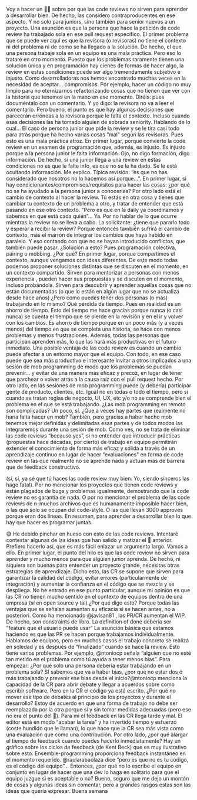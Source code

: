 Voy a hacer un 🧻🤬 sobre por qué las code reviews no sirven para aprender a desarrollar bien. De hecho, las considero contraproducentes en ese aspecto. Y no solo para juniors, sino también para senior nuevos a un proyecto.
Una asunción es que la persona que hace la petición de code review ha trabajado sola en ese pull request específico. El primer problema que se puede ver aquí es que la revisora (o revisoras) no tiene el contexto ni del problema ni de como se ha llegado a la solución.
De hecho, el que una persona trabaje sola en un equipo es una mala práctica. Pero eso lo trataré en otro momento.
Puesto que los problemas raramente tienen una solución única y en programación hay cienes de formas de hacer algo, la review en estas condiciones puede ser algo tremendamente subjetivo e injusto. Como desarrolladoras nos hemos encontrado muchas veces en la necesidad de aceptar...
compromisos. Por ejemplo, hacer un código no muy limpio para no eternizarnos refactorizando cosas que no tienen que ver con la historia que tenemos en la mano en ese momento. Diréis: pues documéntalo con un comentario. Y yo digo: la revisora no va a leer el comentario.
Pero bueno, el punto es que hay algunas decisiones que parecerán erróneas a la revisora porque le falta el contexto. Incluso cuando esas decisiones las ha tomado alguien de sobrada seniority. Hablando de lo cual…
El caso de persona junior que pide la review y se le tira casi todo para atrás porque ha hecho varias cosas “mal” según las revisoras. Pues esto es una mala práctica atroz. En primer lugar, porque convierte la code review en un examen de programación que, además, es injusto.
Es injusto porque a la persona junior le falta información. Ojo, no digo formación, digo información. De hecho, si una junior llega a una review en estas condiciones no es que le falte info, es que no se le ha dado. Se le está ocultando información.
Me explico. Típica revisión: “es que no has considerado que nosotros no lo hacemos así porque…”. En primer lugar, si hay condicionantes/compromisos/requisitos para hacer las cosas: ¿por qué no se ha ayudado a la persona junior a conocerlas?
Por otro lado está el cambio de contexto al hacer la review. Tú estás en otra cosa y tienes que cambiar tu contexto de un problema a otro, y tratar de entender que está pasando en ese otro contexto. “Pero es que en la daily ya coordinamos y sabemos en qué está cada quién”… Ya.
Por no hablar de lo que ocurre mientras la review no se lleva a cabo. La solicitante: ¿tiene que pararlo todo y esperar a recibir la review? Porque entonces también sufrirá el cambio de contexto, más el marrón de integrar los cambios que haya habido en paralelo.
Y eso contando con que no se hayan introducido conflictos, que también puede pasar.
¿Solución a esto? Pues programación colectiva, pairing o mobbing. ¿Por qué? En primer lugar, porque compartimos el contexto, aunque vengamos con ideas diferentes. De este modo todas podemos proponer soluciones distintas que se discuten en el momento, en un contexto compartido.
Sirven para mentorizar a personas con menos experiencia , pueden hacer sus propuestas y se discuten en el momento, incluso probándola. Sirven para descubrir y aprender aquellas cosas que no están documentadas (o que lo están en algún lugar que no se actualiza desde hace años)
¿Pero como puedes tener dos personas (o más) trabajando en lo mismo? Qué pérdida de tiempo. Pues en realidad es un ahorro de tiempo. Esto del tiempo me hace gracias porque nunca (o casi nunca) se cuenta el tiempo que se pierde en la revisión y en el ir y volver con los cambios.
Es ahorro de tiempo porque en un poco más (y a veces menos) del tiempo en que se completa una historia, se hace con menos problemas y menos frustraciones. Además, todas las personas que participan aprenden más, lo que las hará más productivas en el futuro inmediato.
Una posible ventaja de las code review es cuando un cambio puede afectar a un entorno mayor que el equipo. Con todo, en ese caso puede que sea más productivo e interesante invitar a otros implicados a una sesión de mob programming de modo que los problemas se puedan prevenir…
y evitar de una manera más eficaz y precoz, en lugar de tener que parchear o volver atrás a la causa raíz con el pull request hecho.
Por otro lado, en las sesiones de mob programming puede (y debería) participar gente de producto, clientes, etc. Igual no en todas o todo el tiempo, pero sí cuando se tratan reglas de negocio, UI, UX, etc y/o no se comprende bien el problema en el que se está trabajando.
¿Las mob programming en remoto son complicadas? Un poco, sí. ¿Que a veces hay partes que realmente no haría falta hacer en mob? También, pero gracias a haber hecho mob tenemos mejor definidas y delimitadas esas partes y de todos modos las integraremos durante una sesión de mob.
Como ves, no se trata de eliminar las code reviews “because yes”, si no entender que introducir prácticas (propuestas hace décadas, por cierto) de trabajo en equipo permitirán extender el conocimiento de forma más eficaz y sólida a través de un aprendizaje contínuo
en lugar de hacer “evaluaciones" en forma de code review en las que realmente no se aprende nada y actúan más de barrera que de feedback constructivo.

(sí, sí, ya sé que tú haces las code review muy bien. Yo, siendo sinceros las hago fatal).
Por no mencionar los proyectos que tienen code reviews y están plagados de bugs y problemas igualmente, demostrando que la code review no es garantía de nada.
O por no mencionar el problema de las code reviews de n-muchos archivos que es humanamente imposible hacer bien, o las que solo se ocupan del code-style. O las que llevan 3000 approves porque eran dos líneas.
En resumen, para aprender a desarrollar bien lo que hay que hacer es programar juntas.

😅 He debido pinchar en hueso con esto de las code reviews. Intentaré contestar algunas de las ideas que han salido y matizar el 🧻 anterior. Prefiero hacerlo así, que es más fácil enlazar un argumento largo. Vamos a ello.
En primer lugar, el punto del hilo es que las code review no sirven para aprender y mucho menos para que alguien junior aprenda. De hecho, ni siquiera son buenas para entender un proyecto grande, necesitas otras estrategias de aprendizaje.
Dicho esto, las CR se supone que sirven para garantizar la calidad del código, evitar errores (particularmente de integración) y aumentar la confianza en el código que se mezcla y se despliega.
No he entrado en ese punto particular, aunque mi opinión es que las CR no tienen mucho sentido en el contexto de equipos dentro de una empresa (sí en open source y tal).¿Por qué digo esto?
Porque todas las ventajas que se señalan aumentan su eficacia si se hacen antes, no a posteriori.  Como ha mencionado @javisan81 , las PR/CR aumentan el WIP. De hecho, son constraints de libro. La definition of done debería ser “feature que el usuario puede usar”
La asunción básica que estamos haciendo es que las PR se hacen porque trabajamos individualmente. Hablamos de equipos, pero en muchos casos el trabajo concreto se realiza en soledad y es después de “finalizado” cuando se hace la review. Esto tiene varios problemas.
Por ejemplo, @ntoniocp señala “alguien que no esté tan metido en el problema como tú ayuda a tener menos bias”. Para empezar: ¿Por qué solo una persona debería estar trabajando en un problema sola? SI sabemos que va a haber bias, ¿por qué no estar dos ó más trabajando y prevenir
ese bias desde el inicio?@ntoniocp menciona la capacidad de la CR para abrir debate y llegar a acuerdos sobre como escribir software. Pero en la CR el código ya está escrito. ¿Por qué no mover ese tipo de debates al principio de los proyectos y durante el desarrollo?
Estoy de acuerdo en que una forma de trabajo no debe ser reemplazada por la otra porque sí y sin tomar medidas adecuadas (pero ese no era el punto del 🧻).
Para mi el feedback en las CR llega tarde y mal. El editor está en modo “acabar la tarea” y ha invertido tiempo y esfuerzo (coste hundido que le llaman), lo que hace que la CR sea más vista como una evaluación que como una contribución.
Por otro lado, ¿por qué alargar el tiempo de feedback cuando puedes hacerlo inmediatamente? Hay un gráfico sobre los ciclos de feedback (de Kent Beck) que es muy ilustrativo sobre esto. Ensemble-programming proporciona feedback instantáneo en el momento requerido.
@raularabaolaza dice “pero es que no es tu código, es el código del equipo”… Entonces, ¿por qué no lo escribe el equipo en conjunto en lugar de hacer que una dev lo haga en solitario para que el equipo juzgue si es aceptable o no?
Bueno, seguro que me dejo un montón de cosas y algunas ideas sin comentar, pero a grandes rasgos estas son las ideas que quería expresar. Buena semana